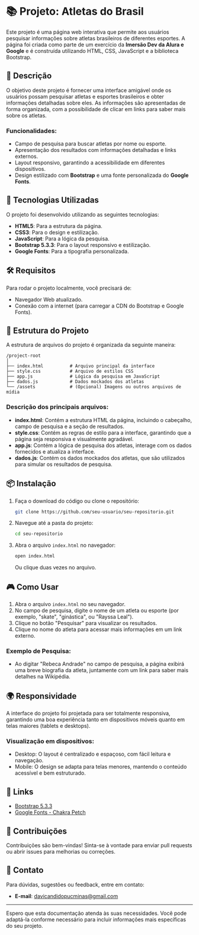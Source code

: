 # 📚 Projeto: Atletas do Brasil

Este projeto é uma página web interativa que permite aos usuários pesquisar informações sobre atletas brasileiros de diferentes esportes. A página foi criada como parte de um exercício da **Imersão Dev da Alura e Google** e é construída utilizando HTML, CSS, JavaScript e a biblioteca Bootstrap.

## 📝 Descrição

O objetivo deste projeto é fornecer uma interface amigável onde os usuários possam pesquisar atletas e esportes brasileiros e obter informações detalhadas sobre eles. As informações são apresentadas de forma organizada, com a possibilidade de clicar em links para saber mais sobre os atletas.

### Funcionalidades:
- Campo de pesquisa para buscar atletas por nome ou esporte.
- Apresentação dos resultados com informações detalhadas e links externos.
- Layout responsivo, garantindo a acessibilidade em diferentes dispositivos.
- Design estilizado com **Bootstrap** e uma fonte personalizada do **Google Fonts**.

## 🚀 Tecnologias Utilizadas

O projeto foi desenvolvido utilizando as seguintes tecnologias:

- **HTML5**: Para a estrutura da página.
- **CSS3**: Para o design e estilização.
- **JavaScript**: Para a lógica da pesquisa.
- **Bootstrap 5.3.3**: Para o layout responsivo e estilização.
- **Google Fonts**: Para a tipografia personalizada.

## 🛠️ Requisitos

Para rodar o projeto localmente, você precisará de:

- Navegador Web atualizado.
- Conexão com a internet (para carregar a CDN do Bootstrap e Google Fonts).

## 📂 Estrutura do Projeto

A estrutura de arquivos do projeto é organizada da seguinte maneira:

```
/project-root
│
├── index.html          # Arquivo principal da interface
├── style.css           # Arquivo de estilos CSS
├── app.js              # Lógica da pesquisa em JavaScript
├── dados.js            # Dados mockados dos atletas
└── /assets             # (Opcional) Imagens ou outros arquivos de mídia
```

### Descrição dos principais arquivos:

- **index.html**: Contém a estrutura HTML da página, incluindo o cabeçalho, campo de pesquisa e a seção de resultados.
- **style.css**: Contém as regras de estilo para a interface, garantindo que a página seja responsiva e visualmente agradável.
- **app.js**: Contém a lógica de pesquisa dos atletas, interage com os dados fornecidos e atualiza a interface.
- **dados.js**: Contém os dados mockados dos atletas, que são utilizados para simular os resultados de pesquisa.

## 📦 Instalação

1. Faça o download do código ou clone o repositório:

   ```bash
   git clone https://github.com/seu-usuario/seu-repositorio.git
   ```

2. Navegue até a pasta do projeto:

   ```bash
   cd seu-repositorio
   ```

3. Abra o arquivo `index.html` no navegador:

   ```bash
   open index.html
   ```

   Ou clique duas vezes no arquivo.

## 🎮 Como Usar

1. Abra o arquivo `index.html` no seu navegador.
2. No campo de pesquisa, digite o nome de um atleta ou esporte (por exemplo, "skate", "ginástica", ou "Rayssa Leal").
3. Clique no botão "Pesquisar" para visualizar os resultados.
4. Clique no nome do atleta para acessar mais informações em um link externo.

### Exemplo de Pesquisa:

- Ao digitar "Rebeca Andrade" no campo de pesquisa, a página exibirá uma breve biografia da atleta, juntamente com um link para saber mais detalhes na Wikipédia.

## 🌍 Responsividade

A interface do projeto foi projetada para ser totalmente responsiva, garantindo uma boa experiência tanto em dispositivos móveis quanto em telas maiores (tablets e desktops).

### Visualização em dispositivos:
- Desktop: O layout é centralizado e espaçoso, com fácil leitura e navegação.
- Mobile: O design se adapta para telas menores, mantendo o conteúdo acessível e bem estruturado.

## 🔗 Links

- [Bootstrap 5.3.3](https://getbootstrap.com)
- [Google Fonts - Chakra Petch](https://fonts.google.com/specimen/Chakra+Petch)

## 🤝 Contribuições

Contribuições são bem-vindas! Sinta-se à vontade para enviar pull requests ou abrir issues para melhorias ou correções.

## 📧 Contato

Para dúvidas, sugestões ou feedback, entre em contato:

- **E-mail**: [davicandidopucminas@gmail.com](mailto:davicandidopucminas@gmail.com)

---

Espero que esta documentação atenda às suas necessidades. Você pode adaptá-la conforme necessário para incluir informações mais específicas do seu projeto.
